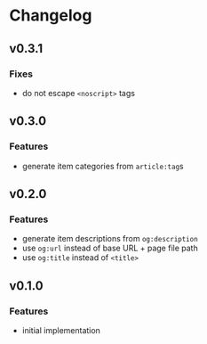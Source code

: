 # Changelog

## v0.3.1

### Fixes

- do not escape `<noscript>` tags

## v0.3.0

### Features

- generate item categories from `article:tag`s

## v0.2.0

### Features

- generate item descriptions from `og:description`
- use `og:url` instead of base URL + page file path
- use `og:title` instead of `<title>`

## v0.1.0

### Features

- initial implementation
